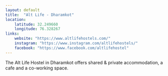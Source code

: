 ```yaml
--- 
layout: default
title:  "Alt Life - Dharamkot"
location: 
    latitude: 32.249660
    longitude: 76.328267
links:
    website: "https://www.altlifehostels.com/"
    instagram: "https://www.instagram.com/altlifehostels/"
    facebook: "https://www.facebook.com/altlifehostel"
---
```


The Alt Life Hostel in Dharamkot offers shared & private accommodation, a cafe and a co-working space.